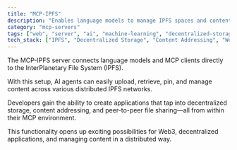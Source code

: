 ```yaml
---
title: "MCP-IPFS"
description: "Enables language models to manage IPFS spaces and content directly through MCP clients."
category: "mcp-servers"
tags: ["web", "server", "ai", "machine-learning", "decentralized-storage", "content-addressing", "p2p-file-sharing", "web3"]
tech_stack: ["IPFS", "Decentralized Storage", "Content Addressing", "Web3", "P2P Networks", "AI Agents", "MCP Clients"]
---
```


The MCP-IPFS server connects language models and MCP clients directly to the InterPlanetary File System (IPFS). 

With this setup, AI agents can easily upload, retrieve, pin, and manage content across various distributed IPFS networks. 

Developers gain the ability to create applications that tap into decentralized storage, content addressing, and peer-to-peer file sharing—all from within their MCP environment. 

This functionality opens up exciting possibilities for Web3, decentralized applications, and managing content in a distributed way.